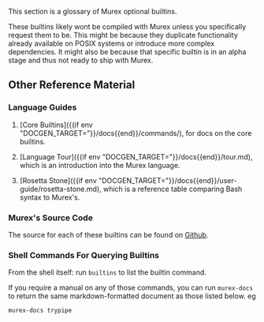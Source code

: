 This section is a glossary of Murex optional builtins.

These builtins likely wont be compiled with Murex unless you specifically
request them to be. This might be because they duplicate functionality
already available on POSIX systems or introduce more complex dependencies.
It might also be because that specific builtin is in an alpha stage and thus
not ready to ship with Murex.

## Other Reference Material

### Language Guides

1. [Core Builtins]({{if env "DOCGEN_TARGET="}}/docs{{end}}/commands/), for docs
    on the core builtins.

2. [Language Tour]({{if env "DOCGEN_TARGET="}}/docs{{end}}/tour.md), which is an introduction into
    the Murex language.

3. [Rosetta Stone]({{if env "DOCGEN_TARGET="}}/docs{{end}}/user-guide/rosetta-stone.md), which is a reference
    table comparing Bash syntax to Murex's.

### Murex's Source Code

The source for each of these builtins can be found on [Github](https://github.com/lmorg/murex/tree/master/builtins/optional).

### Shell Commands For Querying Builtins

From the shell itself: run `builtins` to list the builtin command.

If you require a manual on any of those commands, you can run `murex-docs`
to return the same markdown-formatted document as those listed below. eg

```
murex-docs trypipe
```